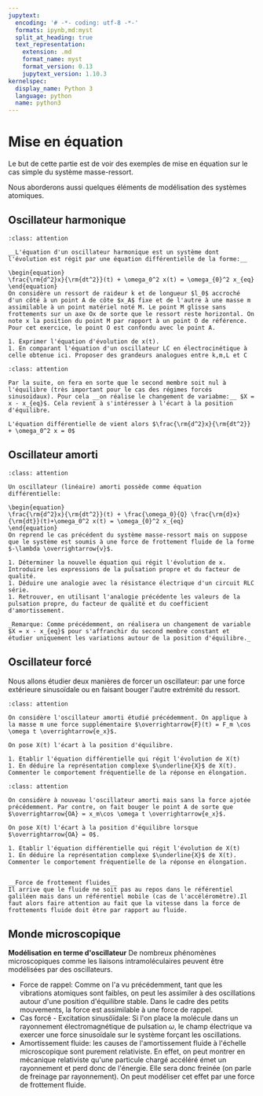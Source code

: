 ```yaml
---
jupytext:
  encoding: '# -*- coding: utf-8 -*-'
  formats: ipynb,md:myst
  split_at_heading: true
  text_representation:
    extension: .md
    format_name: myst
    format_version: 0.13
    jupytext_version: 1.10.3
kernelspec:
  display_name: Python 3
  language: python
  name: python3
---
```

# Mise en équation

Le but de cette partie est de voir des exemples de mise en équation sur le cas simple du système masse-ressort.

Nous aborderons aussi quelques éléments de modélisation des systèmes atomiques.


## Oscillateur harmonique

````{admonition} Exercice 
:class: attention

__L'équation d'un oscillateur harmonique est un système dont l'évolution est régit par une équation différentielle de la forme:__

\begin{equation}
\frac{\rm{d^2}x}{\rm{dt^2}}(t) + \omega_0^2 x(t) = \omega_{0}^2 x_{eq}
\end{equation}
On considère un ressort de raideur k et de longueur $l_0$ accroché d'un côté à un point A de côte $x_A$ fixe et de l'autre à une masse m assimilable à un point matériel noté M. Le point M glisse sans frottements sur un axe Ox de sorte que le ressort reste horizontal. On note x la position du point M par rapport à un point O de référence. Pour cet exercice, le point O est confondu avec le point A.

1. Exprimer l'équation d'évolution de x(t).
1. En comparant l'équation d'un oscillateur LC en électrocinétique à celle obtenue ici. Proposer des grandeurs analogues entre k,m,L et C

````
````{dropdown} Ecart à l'équilibre
:class: attention

Par la suite, on fera en sorte que le second membre soit nul à l'équilibre (très important pour le cas des régimes forcés sinusoïdaux). Pour cela __on réalise le changement de variabme:__ $X = x - x_{eq}$. Cela revient à s'intéresser à l'écart à la position d'équilibre.

L'équation différentielle de vient alors $\frac{\rm{d^2}x}{\rm{dt^2}} + \omega_0^2 x = 0$
````

## Oscillateur amorti

````{admonition} Exercice 
:class: attention

Un oscillateur (linéaire) amorti possède comme équation différentielle:

\begin{equation}
\frac{\rm{d^2}x}{\rm{dt^2}}(t) + \frac{\omega_0}{Q} \frac{\rm{d}x}{\rm{dt}}(t)+\omega_0^2 x(t) = \omega_{0}^2 x_{eq}
\end{equation}
On reprend le cas précédent du système masse-ressort mais on suppose que le système est soumis à une force de frottement fluide de la forme $-\lambda \overrightarrow{v}$.

1. Déterminer la nouvelle équation qui régit l'évolution de x. Introduire les expressions de la pulsation propre et du facteur de qualité.
1. Déduire une analogie avec la résistance électrique d'un circuit RLC série.
1. Retrouver, en utilisant l'analogie précédente les valeurs de la pulsation propre, du facteur de qualité et du coefficient d'amortissement.

_Remarque: Comme précédemment, on réalisera un changement de variable $X = x - x_{eq}$ pour s'affranchir du second membre constant et étudier uniquement les variations autour de la position d'équilibre._

````

## Oscillateur forcé


Nous allons étudier deux manières de forcer un oscillateur: par une force extérieure sinusoïdale ou en faisant bouger l'autre extrémité du ressort.


````{admonition} Exercice 
:class: attention

On considère l'oscillateur amorti étudié précédemment. On applique à la masse m une force supplémentaire $\overrightarrow{F}(t) = F_m \cos \omega t \overrightarrow{e_x}$.

On pose X(t) l'écart à la position d'équilibre.

1. Etablir l'équation différentielle qui régit l'évolution de X(t)
1. En déduire la représentation complexe $\underline{X}$ de X(t). Commenter le comportement fréquentielle de la réponse en élongation.

````

````{admonition} Exercice 
:class: attention

On considère à nouveau l'oscillateur amorti mais sans la force ajotée précédemment. Par contre, on fait bouger le point A de sorte que $\overrightarrow{OA} = x_m\cos \omega t \overrightarrow{e_x}$.

On pose X(t) l'écart à la position d'équilibre lorsque $\overrightarrow{OA} = 0$.

1. Etablir l'équation différentielle qui régit l'évolution de X(t)
1. En déduire la représentation complexe $\underline{X}$ de X(t). Commenter le comportement fréquentielle de la réponse en élongation.

````
````{dropdown} Remarque

__Force de frottement fluides__
Il arrive que le fluide ne soit pas au repos dans le référentiel galiléen mais dans un référentiel mobile (cas de l'accéléromètre).Il faut alors faire attention au fait que la vitesse dans la force de frottements fluide doit être par rapport au fluide.
````

## Monde microscopique


__Modélisation en terme d'oscillateur__
De nombreux phénomènes microscopiques comme les liaisons intramoléculaires peuvent être modélisées par des oscillateurs.

* Force de rappel: Comme on l'a vu précédemment, tant que les vibrations atomiques sont faibles, on peut les assimiler à des oscillations autour d'une position d'équilibre stable. Dans le cadre des petits mouvements, la force est assimilable à une force de rappel.
* Cas forcé - Excitation sinusöïdale: Si l'on place la molécule dans un rayonnement électromagnétique de pulsation $\omega$, le champ électrique va exercer une force sinusoïdale sur le système forçant les oscillations.
* Amortissement fluide: les causes de l'amortissement fluide à l'échelle microscopique sont purement relativiste. En effet, on peut montrer en mécanique relativiste qu'une particule chargé accéléré émet un rayonnement et perd donc de l'énergie. Elle sera donc freinée (on parle de freinage par rayonnement). On peut modéliser cet effet par une force de frottement fluide.


